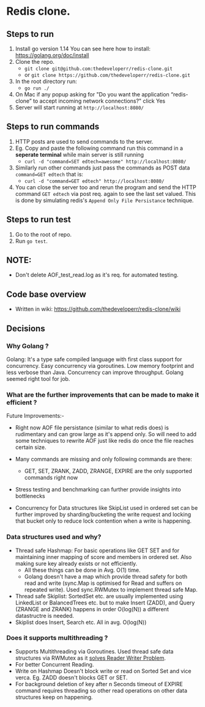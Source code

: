# Redis clone.

## Steps to run
1. Install go version 1.14 You can see here how to install: https://golang.org/doc/install
2. Clone the repo.
   - `git clone git@github.com:thedeveloperr/redis-clone.git`  
   - or  `git clone https://github.com/thedeveloperr/redis-clone.git`
3. In the root directory run:
   - `go run ./`
4. On Mac if any popup asking for "Do you want the application “redis-clone” to accept incoming network connections?" click Yes
5. Server will start running at ```http://localhost:8080/```


## Steps to run commands
1. HTTP posts are used to send commands to the server.
2. Eg. Copy and paste the following command run this command in a **seperate terminal** while main server is still running 
   - `curl -d "command=SET edtech=awesome" http://localhost:8080/`
3. Similarly run other commands just pass the commands as POST data `command=GET edtech` that is: 
   - `curl -d "command=GET edtech" http://localhost:8080/` 
4. You can close the server too and rerun the program and send the HTTP command `GET edtech` via post req. again to see the last set valued. This is done by simulating redis's `Append Only File Persistance` technique.


## Steps to run test
1. Go to the root of repo.
2. Run `go test`.

## NOTE:
- Don't delete AOF_test_read.log as it's req. for automated testing.

## Code base overview
- Written in wiki: https://github.com/thedeveloperr/redis-clone/wiki


## Decisions

### Why Golang ?
   Golang: It's a type safe compiled language with first class support for concurrency. Easy concurrency via goroutines. Low memory footprint and less verbose than Java. Concurrency can improve throughput. Golang seemed right tool for job.

### What are the further improvements that can be made to make it efficient ?
  Future Improvements:-
  - Right now AOF file persistance (similar to what redis does) is rudimentary and can grow large as it's append only. So will need to add some techniques to rewrite AOF just like redis do once the file reaches certain size.
  - Many commands are missing and only following commands are there:
    - GET, SET, ZRANK, ZADD, ZRANGE, EXPIRE are the only supported commands right now

  - Stress testing and benchmarking can further provide insights into bottlenecks
  - Concurrency for Data structures like SkipList used in ordered set can be further improved by sharding/bucketing the write request and locking that bucket only to reduce lock contention when a write is happening.


### Data structures used and why?
  - Thread safe Hashmap: For basic operations like GET SET and for maintaining inner mapping of score and members in ordered set. Also making sure key already exists or not efficiently.
    * All these things can be done in Avg. O(1) time.
    * Golang doesn't have a map which provide thread safety for both read and write (sync.Map is optimised for Read and suffers on repeated write). Used sync.RWMutex to implement thread safe Map.
  - Thread safe Skiplist: SortedSet etc. are usually implemented using LinkedList or BalancedTrees etc. but to make Insert (ZADD), and Query (ZRANGE and ZRANK) happens in order O(log(N)) a different datastructre is needed.
  - Skiplist does Insert, Search etc. All in avg. O(log(N))

### Does it supports multithreading ?
 - Supports Multithreading via Goroutines. Used thread safe data structures via RWMutex as it [solves Reader Writer Problem](https://en.wikipedia.org/wiki/Readers%E2%80%93writer_lock). 
 - For better Concurrent Reading.
 - Write on Hashmap Doesn't block write or read on Sorted Set and vice verca. Eg. ZADD doesn't blocks GET or SET.
 - For background deletion of key after n Seconds timeout of EXPIRE command requires threading so other read operations on other data structures keep on happening.
